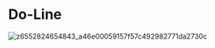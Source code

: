# Do-Line

![z6552824654843_a46e00059157f57c492982771da2730c](https://github.com/user-attachments/assets/35a75085-d8b3-47a1-9ed1-f26646a446c5)
